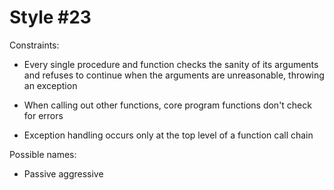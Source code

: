 Style #23
==============================

Constraints:

- Every single procedure and function checks the sanity of its
  arguments and refuses to continue when the arguments are
  unreasonable, throwing an exception

- When calling out other functions, core program functions don't check for errors

- Exception handling occurs only at the top level of a function call chain

Possible names:

- Passive aggressive


